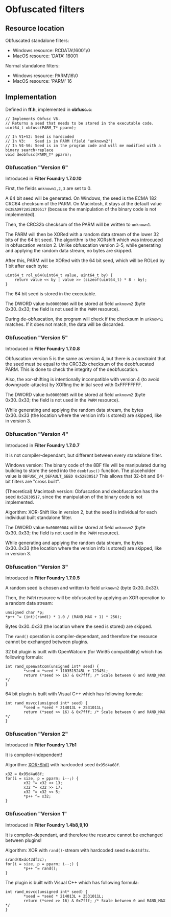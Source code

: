 # Obfuscated filters

## Resource location

Obfuscated standalone filters:
- Windows resource: RCDATA\16001\0
- MacOS resource: 'DATA' 16001

Normal standalone filters:
- Windows resource: PARM\16\0
- MacOS resource: 'PARM' 16

## Implementation

Defined in **ff.h**, implemented in **obfusc.c**:

    // Implements Obfusc V6.
    // Returns a seed that needs to be stored in the executable code.
    uint64_t obfusc(PARM_T* pparm);

    // In V1+V2: Seed is hardcoded
    // In V3:    Seed is in PARM (field "unknown2")
    // In V4-V6: Seed is in the program code and will me modified with a binary search+replace
    void deobfusc(PARM_T* pparm);

### Obfuscation "Version 6"

Introduced in **Filter Foundry 1.7.0.10**

First, the fields `unknown1,2,3` are set to 0.

A 64 bit seed will be generated.
On Windows, the seed is the ECMA 182 CRC64 checksum of the PARM.
On Macintosh, it stays at the default value `0x38AD972A52830517`
(because the manipulation of the binary code is not implemented).

Then, the CRC32b checksum of the PARM will be written to `unknown1`.

The PARM will then be XORed with a random data stream of the lower 32 bits of the 64 bit seed.
The algorithm is the XORshift which was introcuced in obfuscation version 2.
Unlike obfuscation version 3-5, while generating and applying the random data
stream, no bytes are skipped.

After this, PARM will be XORed with the 64 bit seed,
which will be ROLed by 1 bit after each byte:

    uint64_t rol_u64(uint64_t value, uint64_t by) {
        return value << by | value >> (sizeof(uint64_t) * 8 - by);
    }

The 64 bit seed is stored in the executable.

The DWORD value `0x00000006` will be stored at field `unknown2`
(byte 0x30..0x33; the field is not used in the `PARM` resource).

During de-obfuscation, the program will check if the checksum in `unknown1`
matches. If it does not match, the data will be discarded.

### Obfuscation "Version 5"

Introduced in **Filter Foundry 1.7.0.8**

Obfuscation version 5 is the same as version 4, but there is a constraint
that the seed must be equal to the CRC32b checksum of the deobfuscated PARM.
This is done to check the integrity of the deobfuscation.

Also, the xor-shifting is intentionally incompatible with version 4
(to avoid downgrade-attacks) by XORing the initial seed with 0xFFFFFFFF.

The DWORD value `0x00000005` will be stored at field `unknown2`
(byte 0x30..0x33; the field is not used in the `PARM` resource).

While generating and applying the random data stream, the bytes
0x30..0x33 (the location where the version info is stored) are skipped,
like in version 3.

### Obfuscation "Version 4"

Introduced in **Filter Foundry 1.7.0.7**

It is not compiler-dependant, but different between every standalone filter.

Windows version:
The binary code of the 8BF file will be manipulated during building
to store the seed into the `deobfusc()` function.
The placeholder value is `OBFUSC_V4_DEFAULT_SEED 0x52830517`
This allows that 32-bit and 64-bit filters are "cross built".

(Theoretical) Macintosh version:
Obfuscation and deobfuscation has the seed `0x52830517`, since the
manipulation of the binary code is not implemented.

Algorithm: XOR-Shift like in version 2, but the seed is individual for
each individual built standalone filter.

The DWORD value `0x00000004` will be stored at field `unknown2`
(byte 0x30..0x33; the field is not used in the `PARM` resource).

While generating and applying the random data stream, the bytes
0x30..0x33 (the location where the version info is stored) are skipped,
like in version 3.

### Obfuscation "Version 3"

Introduced in **Filter Foundry 1.7.0.5**

A random seed is chosen and written to field `unknown2` (byte 0x30..0x33).

Then, the `PARM` resource will be obfuscated by applying an XOR operation to a random data stream:

    unsigned char *p;
    *p++ ^= (int)(rand() * 1.0 / (RAND_MAX + 1) * 256);
    
Bytes 0x30..0x33 (the location where the seed is stored) are skipped.

The `rand()` operation is compiler-dependant, and therefore the resource cannot be exchanged between plugins.

32 bit plugin is built with OpenWatcom (for Win95 compatibility) which has following formula:

    int rand_openwatcom(unsigned int* seed) {
            *seed = *seed * 1103515245L + 12345L;
            return (*seed >> 16) & 0x7fff; /* Scale between 0 and RAND_MAX */
    }

64 bit plugin is built with Visual C++ which has following formula:

    int rand_msvcc(unsigned int* seed) {
            *seed = *seed * 214013L + 2531011L;
            return (*seed >> 16) & 0x7fff; /* Scale between 0 and RAND_MAX */
    }

### Obfuscation "Version 2"

Introduced in **Filter Foundry 1.7b1**

It is compiler-independent!

Algorithm: [XOR-Shift](https://de.wikipedia.org/wiki/Xorshift "XOR-Shift") with hardcoded seed `0x95d4a68f`.

    x32 = 0x95d4a68f;
    for(i = size, p = pparm; i--;) {
            x32 ^= x32 << 13;
            x32 ^= x32 >> 17;
            x32 ^= x32 << 5;
            *p++ ^= x32;
    }

### Obfuscation "Version 1"

Introduced in **Filter Foundry 1.4b8,9,10**

It is compiler-dependant, and therefore the resource cannot be exchanged between plugins!

Algorithm: XOR with `rand()`-stream with hardcoded seed `0xdc43df3c`.

    srand(0xdc43df3c);
    for(i = size, p = pparm; i--;) {
            *p++ ^= rand();
    }

The plugin is built with Visual C++ which has following formula:

    int rand_msvcc(unsigned int* seed) {
            *seed = *seed * 214013L + 2531011L;
            return (*seed >> 16) & 0x7fff; /* Scale between 0 and RAND_MAX */
    }

